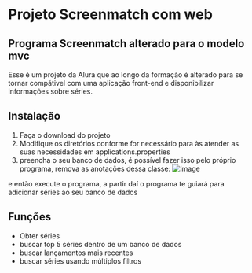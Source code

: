 # Projeto Screenmatch com web
## Programa Screenmatch alterado para o modelo mvc

Esse é um projeto da Alura que ao longo da formação é alterado para se tornar compátivel com uma aplicação front-end e disponibilizar informações sobre séries.

## Instalação

1. Faça o download do projeto
2. Modifique os diretórios conforme for necessário para às atender as suas necessidades em applications.properties
3. preencha o seu banco de dados, é possível fazer isso pelo próprio programa, remova as anotações dessa classe: ![image](https://github.com/Corygoncrg/ScreenMatch-com-jpa/assets/147842564/071b74aa-7715-409f-b326-b03f92010852)
 
 e então execute o programa, a partir daí o programa te guiará para adicionar séries ao seu banco de dados

## Funções

* Obter séries
* buscar top 5 séries dentro de um banco de dados
* buscar lançamentos mais recentes
* buscar séries usando múltiplos filtros
